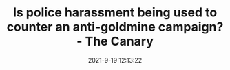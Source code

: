 ---
"title": "Is police harassment being used to counter an anti-goldmine campaign? - The Canary"
"date": "2021-9-19 12:13:22"
"feed_name": "GOOGLENEWSMINING"
"feed_website": "https://news.google.com/search?q=mining%2Bincident&hl=en-US&gl=US&ceid=US:en"
"feed_rss": "https://news.google.com/rss/search?q=mining%2Bincident&hl=en-US&gl=US&ceid=US:en"
"link": "https://www.thecanary.co/uk/2021/09/19/is-police-harassment-being-used-to-counter-an-anti-goldmine-campaign/"
"file": "_posts/2021-1-1-ede0f23b194435cf6fa32737e65692094557aab7.md"
"accident": "0"
"drilling": "0"
"dead": "0"
"injured": "0"
---